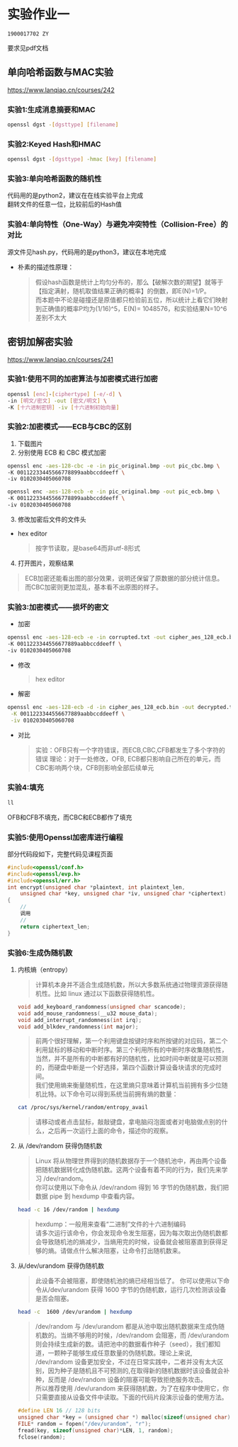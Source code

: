 # 实验作业一
```
1900017702 ZY
```
要求见pdf文档
## 单向哈希函数与MAC实验
https://www.lanqiao.cn/courses/242
### 实验1:生成消息摘要和MAC
```bash
openssl dgst -[dgsttype] [filename]
```
### 实验2:Keyed Hash和HMAC
```bash
openssl dgst -[dgsttype] -hmac [key] [filename]
```
### 实验3:单向哈希函数的随机性
代码用的是python2，建议在在线实验平台上完成<br>
翻转文件的任意一位，比较前后的Hash值
### 实验4:单向特性（One-Way）与避免冲突特性（Collision-Free）的对比
源文件见hash.py，代码用的是python3，建议在本地完成
<br>
- 朴素的描述性原理：<br>
    > 假设hash函数是统计上均匀分布的，那么【破解次数的期望】就等于【指定满射，随机取值结果正确的概率】的倒数，即E(N)=1/P。<br>
    > 而本题中不论是碰撞还是原值都只检验前五位，所以统计上看它们映射到正确值的概率P均为(1/16)^5，E(N)= 1048576，和实验结果N=10^6差别不太大

## 密钥加解密实验
https://www.lanqiao.cn/courses/241
### 实验1:使用不同的加密算法与加密模式进行加密
```bash
openssl [enc]-[ciphertype] [-e/-d] \
-in [明文/密文] -out [密文/明文] \
-K [十六进制密钥] -iv [十六进制初始向量]
```
### 实验2:加密模式——ECB与CBC的区别
1. 下载图片
2. 分别使用 ECB 和 CBC 模式加密
```bash
openssl enc -aes-128-cbc -e -in pic_original.bmp -out pic_cbc.bmp \
-K 00112233445566778899aabbccddeeff \
-iv 0102030405060708

openssl enc -aes-128-ecb -e -in pic_original.bmp -out pic_ecb.bmp \
-K 00112233445566778899aabbccddeeff \
-iv 0102030405060708
```
3. 修改加密后文件的文件头
- hex editor
    > 按字节读取，是base64而非utf-8形式
4. 打开图片，观察结果
> ECB加密还能看出图的部分效果，说明还保留了原数据的部分统计信息。<br>
> 而CBC加密则更加混乱，基本看不出原图的样子。
### 实验3:加密模式——损坏的密文
- 加密
```bash
openssl enc -aes-128-ecb -e -in corrupted.txt -out cipher_aes_128_ecb.bin \
-K 0011223344556677889aabbccddeeff \
-iv 0102030405060708
```
- 修改
    > hex editor
- 解密
```bash
openssl enc -aes-128-ecb -d -in cipher_aes_128_ecb.bin -out decrypted.txt \
 -K 0011223344556677889aabbccddeeff \
 -iv 0102030405060708
```
- 对比
    > 实验：OFB只有一个字符错误，而ECB,CBC,CFB都发生了多个字符的错误
    > 理论：对于一处修改，OFB, ECB都只影响自己所在的单元，而CBC影响两个块，CFB则影响全部后续单元
### 实验4:填充
```bash
ll
```
OFB和CFB不填充，而CBC和ECB都作了填充
### 实验5:使用Openssl加密库进行编程
部分代码段如下，完整代码见课程页面
```C
#include<openssl/conf.h>
#include<openssl/evp.h>
#include<openssl/err.h>
int encrypt(unsigned char *plaintext, int plaintext_len,
    unsigned char *key, unsigned char *iv, unsigned char *ciphertext)
{
    //
    调用
    //
    return ciphertext_len;
}
```
### 实验6:生成伪随机数
1. 内核熵（entropy）
    > 计算机本身并不适合生成随机数，所以大多数系统通过物理资源获得随机性。比如 linux 通过以下函数获得随机性。
    ```C
    void add_keyboard_randomness(unsigned char scancode);
    void add_mouse_randomness(__u32 mouse_data);
    void add_interrupt_randomness(int irq);
    void add_blkdev_randomness(int major);
    ```
    > 前两个很好理解，第一个利用键盘按键时序和所按键的对应码，第二个利用鼠标的移动和中断时序。第三个利用所有的中断时序收集随机性，当然，并不是所有的中断都有好的随机性，比如时间中断就是可以预测的，而硬盘中断是一个好选择，第四个函数计算设备块请求的完成时间。<br>
    > 我们使用熵来衡量随机性，在这里熵只意味着计算机当前拥有多少位随机比特。以下命令可以得到系统当前拥有熵的数量：
    ```bash
    cat /proc/sys/kernel/random/entropy_avail
    ```
    > 请移动或者点击鼠标，敲敲键盘，拿电脑闷泡面或者对电脑做点别的什么，之后再一次运行上面的命令，描述你的观察。
2. 从 /dev/random 获得伪随机数
    > Linux 将从物理世界得到的随机数据存于一个随机池中，再由两个设备把随机数据转化成伪随机数。这两个设备有着不同的行为，我们先来学习 /dev/random。<br>
    > 你可以使用以下命令从 /dev/random 得到 16 字节的伪随机数，我们把数据 pipe 到 hexdump 中查看内容。
    ```bash
    head -c 16 /dev/random | hexdump
    ```
    > hexdump：一般用来查看“二进制”文件的十六进制编码<br>
    > 请多次运行该命令，你会发现命令发生阻塞，因为每次取出伪随机数都会导致随机池的熵减少，当熵用完的时候，设备就会被阻塞直到获得足够的熵。请做点什么解决阻塞，让命令打出随机数来。
3. 从/dev/urandom 获得伪随机数
    > 此设备不会被阻塞，即使随机池的熵已经相当低了。 你可以使用以下命令从/dev/urandom 获得 1600 字节的伪随机数，运行几次检测该设备是否会阻塞。
    ```bash
    head -c  1600 /dev/urandom | hexdump
    ```
    > /dev/random 与 /dev/urandom 都是从池中取出随机数据来生成伪随机数的。当熵不够用的时候，/dev/random 会阻塞，而 /dev/urandom 则会持续生成新的数。请把池中的数据看作种子（seed），我们都知道，一颗种子能够生成任意数量的伪随机数。理论上来说, /dev/random 设备更加安全，不过在日常实践中，二者并没有太大区别，因为种子是随机且不可预测的,在取得新的随机数据时该设备就会补种，反而是 /dev/random 设备的阻塞可能导致拒绝服务攻击。<br>
    > 所以推荐使用 /dev/urandom 来获得随机数，为了在程序中使用它，你只需要直接从设备文件中读取。下面的代码片段演示设备的使用方法。
    ```C
    #define LEN 16 // 128 bits
    unsigned char *key = (unsigned char *) malloc(sizeof(unsigned char)*LEN);
    FILE* random = fopen("/dev/urandom", "r");
    fread(key, sizeof(unsigned char)*LEN, 1, random);
    fclose(random);
    ```